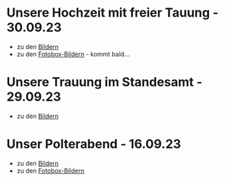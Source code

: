 # Unsere Hochzeit mit freier Tauung - 30.09.23
- zu den [Bildern](https://drive.filen.io/f/530705f4-920c-41a6-9a22-214545540155#uZAoFcWltJecMn5Zn9hKXBLbHz7vz4Xd)
- zu den [Fotobox-Bildern]() - kommt bald...

# Unsere Trauung im Standesamt - 29.09.23
- zu den [Bildern](https://drive.filen.io/f/610ada4c-95ea-4f84-a6d7-8e0a2d4afa35#pTg7SBMfKizJD5FYlcvRCNz4kUfApPjs)

# Unser Polterabend - 16.09.23
- zu den [Bildern](https://drive.filen.io/f/0de0e993-cbd9-4067-ad5f-f10342aebbd3#btA1zbrGG1vHrsiMjGUFh1kDJC0vPoq6)
- zu den [Fotobox-Bildern](https://fotoshare.co/e/lgzaBPWkZa3l1Xd0O7uur)
